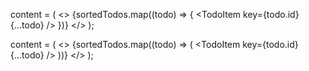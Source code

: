 content = (
    <>
    {sortedTodos.map((todo) => {
        <TodoItem key={todo.id} {...todo} />
    })}
    </>
);

content = (
    <>
    {sortedTodos.map((todo) => (
        <TodoItem key={todo.id} {...todo} />
    ))}
    </>
);